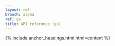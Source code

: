 ```yaml
---
layout: ref
branch: alpha
ref: go
title: API reference (go)
---
```

{% include anchor_headings.html html=content %}